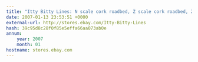 ```yaml
---
title: "Itty Bitty Lines: N scale cork roadbed, Z scale cork roadbed, Z scale layout supplies kits"
date: 2007-01-13 23:53:51 +0000
external-url: http://stores.ebay.com/Itty-Bitty-Lines
hash: 39c95d8c28f0f85e5effa66aa073ab0e
annum:
    year: 2007
    month: 01
hostname: stores.ebay.com
---
```



